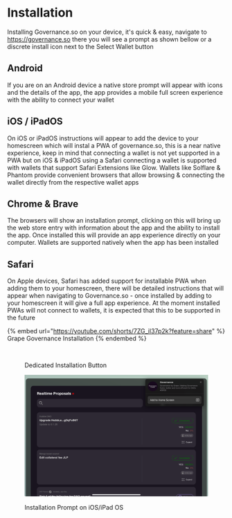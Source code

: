 # Installation

Installing Governance.so on your device, it's quick & easy, navigate to https://governance.so there you will see a prompt as shown bellow or a discrete install icon next to the Select Wallet button

## Android

If you are on an Android device a native store prompt will appear with icons and the details of the app, the app provides a mobile full screen experience with the ability to connect your wallet

## iOS / iPadOS

On iOS or iPadOS instructions will appear to add the device to your homescreen which will instal a PWA of governance.so, this is a near native experience, keep in mind that connecting a wallet is not yet supported in a PWA but on iOS & iPadOS using a Safari connecting a wallet is supported with wallets that support Safari Extensions like Glow. Wallets like Solflare & Phantom provide convenient browsers that allow browsing & connecting the wallet directly from the respective wallet apps

## Chrome & Brave

The browsers will show an installation prompt, clicking on this will bring up the web store entry with information about the app and the ability to install the app. Once installed this will provide an app experience directly on your computer. Wallets are supported natively when the app has been installed

## Safari

On Apple devices, Safari has added support for installable PWA when adding them to your homescreen, there will be detailed instructions that will appear when navigating to Governance.so - once installed by adding to your homescreen it will give a full app experience. At the moment installed PWAs will not connect to wallets, it is expected that this to be supported in the future



{% embed url="https://youtube.com/shorts/7ZG_il37p2k?feature=share" %}
Grape Governance Installation
{% endembed %}



<figure><img src="../.gitbook/assets/Screenshot 2024-06-18 at 1.34.46 PM.png" alt=""><figcaption><p>Dedicated Installation Button</p></figcaption></figure>

<figure><img src="../.gitbook/assets/Governance  Powered by Grape.jpeg.png" alt=""><figcaption><p>Installation Prompt on iOS/iPad OS</p></figcaption></figure>
